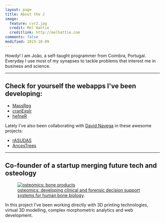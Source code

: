 ```yaml
---
layout: page
title: About the J
image:
  feature: cvr2.jpg
  credit: Mel Hattie
  creditlink: http://melhattie.com
comments: false
modified: 2015-10-09
---
```


Howdy! I am João, a self-taught programmer from Coimbra, Portugal. Everyday I use most of my synapses to tackle problems that interest me in business and science.

---

## Check for yourself the webapps I've been developing:

* [MassReg](https://joao.shinyapps.io/MassReg)
* [cranExplr](https://joao.shinyapps.io/cranExplr/)
* [hefneR](https://joao.shinyapps.io/hefner-app) 

Lately I've also been collaborating with [David Navega](https://github.com/dsnavega) in these awesome projects:

* [rASUDAS](https://dsnavega.shinyapps.io/r-asudas-app/)
* [AncesTrees](https://dsnavega.shinyapps.io/AncesTrees)

---

## Co-founder of a startup merging future tech and osteology

<figure>
	<a href="http://osteomics.com" target="_blank"><img src="http://jcoelho.com/images/osteomicsLogo.png" alt="osteomics: bone products"></a>
	<figcaption><a href="http://osteomics.com" target="_blank" title="osteomics">osteomics: developing clinical and forensic decision support systems for human bone biology</a>.</figcaption>
</figure>

In this project I've been working directly with 3D printing technologies, virtual 3D modelling, complex morphometric analytics and web development.

